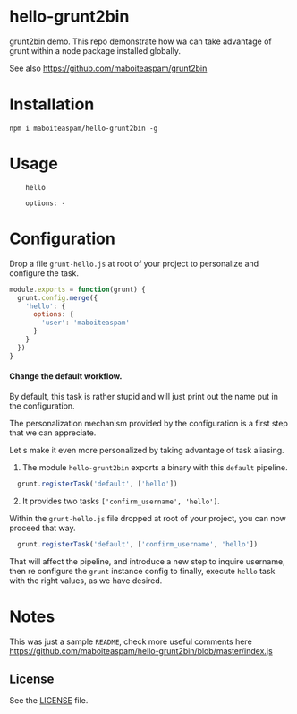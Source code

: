 # hello-grunt2bin

grunt2bin demo. This repo demonstrate how wa can take advantage of 
grunt within a node package installed globally.

See also https://github.com/maboiteaspam/grunt2bin

# Installation

```npm i maboiteaspam/hello-grunt2bin -g```

# Usage

```
    hello
    
    options: -
```

# Configuration

Drop a file `grunt-hello.js` at root of your project 
to personalize and configure the task.

```js
module.exports = function(grunt) {
  grunt.config.merge({
    'hello': {
      options: {
        'user': 'maboiteaspam'
      }
    }
  })
}
```

#### Change the default workflow.

By default, this task is rather stupid and will just 
print out the name put in the configuration.

The personalization mechanism provided by the configuration is a first step that we can appreciate.

Let s make it even more personalized by taking advantage of task aliasing.

1. The module `hello-grunt2bin` exports a binary with this `default` pipeline.

```js
  grunt.registerTask('default', ['hello'])
```

2. It provides two tasks `['confirm_username', 'hello']`.

Within the `grunt-hello.js` file dropped at root of your project,
you can now proceed that way.

```js
  grunt.registerTask('default', ['confirm_username', 'hello'])
```

That will affect the pipeline, and introduce a new step to inquire username,
then re configure the `grunt` instance config to finally, execute `hello` task with
the right values, as we have desired.


# Notes

This was just a sample `README`, check more useful comments here
 https://github.com/maboiteaspam/hello-grunt2bin/blob/master/index.js


## License
See the [LICENSE](./LICENSE) file.
